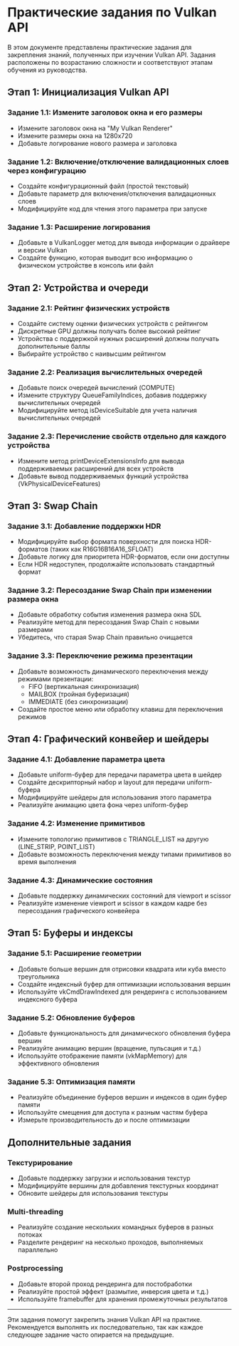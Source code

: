 # Практические задания по Vulkan API

В этом документе представлены практические задания для закрепления знаний, полученных при изучении Vulkan API. Задания расположены по возрастанию сложности и соответствуют этапам обучения из руководства.

## Этап 1: Инициализация Vulkan API

### Задание 1.1: Измените заголовок окна и его размеры
- Измените заголовок окна на "My Vulkan Renderer"
- Измените размеры окна на 1280x720
- Добавьте логирование нового размера и заголовка

### Задание 1.2: Включение/отключение валидационных слоев через конфигурацию
- Создайте конфигурационный файл (простой текстовый)
- Добавьте параметр для включения/отключения валидационных слоев
- Модифицируйте код для чтения этого параметра при запуске

### Задание 1.3: Расширение логирования
- Добавьте в VulkanLogger метод для вывода информации о драйвере и версии Vulkan
- Создайте функцию, которая выводит всю информацию о физическом устройстве в консоль или файл

## Этап 2: Устройства и очереди

### Задание 2.1: Рейтинг физических устройств
- Создайте систему оценки физических устройств с рейтингом
- Дискретные GPU должны получать более высокий рейтинг
- Устройства с поддержкой нужных расширений должны получать дополнительные баллы
- Выбирайте устройство с наивысшим рейтингом

### Задание 2.2: Реализация вычислительных очередей
- Добавьте поиск очередей вычислений (COMPUTE)
- Измените структуру QueueFamilyIndices, добавив поддержку вычислительных очередей
- Модифицируйте метод isDeviceSuitable для учета наличия вычислительных очередей

### Задание 2.3: Перечисление свойств отдельно для каждого устройства
- Измените метод printDeviceExtensionsInfo для вывода поддерживаемых расширений для всех устройств
- Добавьте вывод поддерживаемых функций устройства (VkPhysicalDeviceFeatures)

## Этап 3: Swap Chain

### Задание 3.1: Добавление поддержки HDR
- Модифицируйте выбор формата поверхности для поиска HDR-форматов (таких как R16G16B16A16_SFLOAT)
- Добавьте логику для приоритета HDR-форматов, если они доступны
- Если HDR недоступен, продолжайте использовать стандартный формат

### Задание 3.2: Пересоздание Swap Chain при изменении размера окна
- Добавьте обработку события изменения размера окна SDL
- Реализуйте метод для пересоздания Swap Chain с новыми размерами
- Убедитесь, что старая Swap Chain правильно очищается

### Задание 3.3: Переключение режима презентации
- Добавьте возможность динамического переключения между режимами презентации:
  - FIFO (вертикальная синхронизация)
  - MAILBOX (тройная буферизация)
  - IMMEDIATE (без синхронизации)
- Создайте простое меню или обработку клавиш для переключения режимов

## Этап 4: Графический конвейер и шейдеры

### Задание 4.1: Добавление параметра цвета
- Добавьте uniform-буфер для передачи параметра цвета в шейдер
- Создайте дескрипторный набор и layout для передачи uniform-буфера
- Модифицируйте шейдеры для использования этого параметра
- Реализуйте анимацию цвета фона через uniform-буфер

### Задание 4.2: Изменение примитивов
- Измените топологию примитивов с TRIANGLE_LIST на другую (LINE_STRIP, POINT_LIST)
- Добавьте возможность переключения между типами примитивов во время выполнения

### Задание 4.3: Динамические состояния
- Добавьте поддержку динамических состояний для viewport и scissor
- Реализуйте изменение viewport и scissor в каждом кадре без пересоздания графического конвейера

## Этап 5: Буферы и индексы

### Задание 5.1: Расширение геометрии
- Добавьте больше вершин для отрисовки квадрата или куба вместо треугольника
- Создайте индексный буфер для оптимизации использования вершин
- Используйте vkCmdDrawIndexed для рендеринга с использованием индексного буфера

### Задание 5.2: Обновление буферов
- Добавьте функциональность для динамического обновления буфера вершин
- Реализуйте анимацию вершин (вращение, пульсация и т.д.)
- Используйте отображение памяти (vkMapMemory) для эффективного обновления

### Задание 5.3: Оптимизация памяти
- Реализуйте объединение буферов вершин и индексов в один буфер памяти
- Используйте смещения для доступа к разным частям буфера
- Измерьте производительность до и после оптимизации

## Дополнительные задания

### Текстурирование
- Добавьте поддержку загрузки и использования текстур
- Модифицируйте вершины для добавления текстурных координат
- Обновите шейдеры для использования текстуры

### Multi-threading
- Реализуйте создание нескольких командных буферов в разных потоках
- Разделите рендеринг на несколько проходов, выполняемых параллельно

### Postprocessing
- Добавьте второй проход рендеринга для постобработки
- Реализуйте простой эффект (размытие, инверсия цвета и т.д.)
- Используйте framebuffer для хранения промежуточных результатов

---

Эти задания помогут закрепить знания Vulkan API на практике. Рекомендуется выполнять их последовательно, так как каждое следующее задание часто опирается на предыдущие. 
